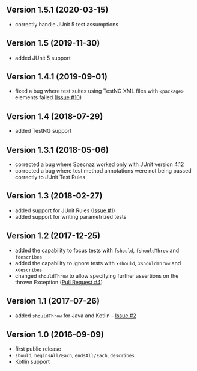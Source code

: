 Version 1.5.1 (2020-03-15)
--------------------------
- correctly handle JUnit 5 test assumptions

Version 1.5 (2019-11-30)
------------------------
- added JUnit 5 support

Version 1.4.1 (2019-09-01)
--------------------------
- fixed a bug where test suites using TestNG XML files with `<package>` elements failed
  ([Issue #10](https://github.com/skinny85/specnaz/issues/10))

Version 1.4 (2018-07-29)
------------------------
- added TestNG support

Version 1.3.1 (2018-05-06)
--------------------------
- corrected a bug where Specnaz worked only with JUnit version 4.12
- corrected a bug where test method annotations were not being passed correctly to JUnit Test Rules

Version 1.3 (2018-02-27)
------------------------
- added support for JUnit Rules ([Issue #1](https://github.com/skinny85/specnaz/issues/1))
- added support for writing parametrized tests

Version 1.2 (2017-12-25)
------------------------
- added the capability to focus tests with `fshould`, `fshouldThrow` and `fdescribes`
- added the capability to ignore tests with `xshould`, `xshouldThrow` and `xdescribes`
- changed `shouldThrow` to allow specifying further assertions on the thrown Exception
  ([Pull Request #4](https://github.com/skinny85/specnaz/pull/4))

Version 1.1 (2017-07-26)
------------------------
- added `shouldThrow` for Java and Kotlin - [Issue #2](https://github.com/skinny85/specnaz/issues/2)

Version 1.0 (2016-09-09)
------------------------
- first public release
- `should`, `beginsAll/Each`, `endsAll/Each`, `describes`
- Kotlin support
